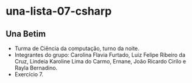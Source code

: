 # una-lista-07-csharp
## Una Betim
- Turma de Ciência da computação, turno da noite.
- Integrantes do grupo: Carolina Flavia Furtado, Luiz Felipe Ribeiro da Cruz, Lindeia Karoline Lima do Carmo, Ernane, João Ricardo Cirilo e Rayla Bernadino.
- Exercício 7.
